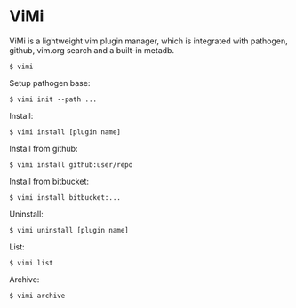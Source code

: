 ViMi
====

ViMi is a lightweight vim plugin manager, which is integrated with pathogen,
github, vim.org search and a built-in metadb.

    $ vimi

Setup pathogen base:

    $ vimi init --path ...

Install:

    $ vimi install [plugin name]

Install from github:

    $ vimi install github:user/repo

Install from bitbucket:

    $ vimi install bitbucket:...

Uninstall:

    $ vimi uninstall [plugin name]

List:

    $ vimi list

Archive:

    $ vimi archive

